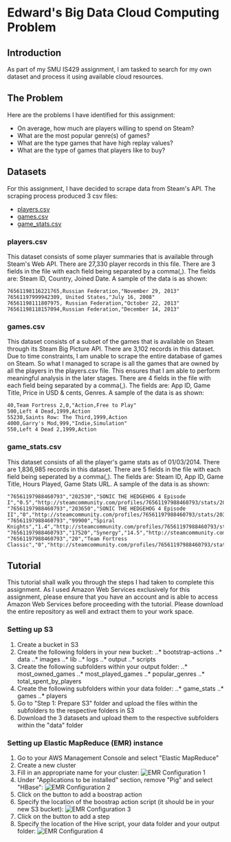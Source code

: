 # Edward's Big Data Cloud Computing Problem

## Introduction
As part of my SMU IS429 assignment, I am tasked to search for my own dataset and process it using available cloud resources.

## The Problem
Here are the problems I have identified for this assignment:
* On average, how much are players willing to spend on Steam?
* What are the most popular genre(s) of games?
* What are the type games that have high replay values?
* What are the type of games that players like to buy?

## Datasets
For this assignment, I have decided to scrape data from Steam's API. The scraping process produced 3 csv files:
* [players.csv](https://s3-ap-southeast-1.amazonaws.com/smu-is429-steam/data/players/players.csv)
* [games.csv](https://s3-ap-southeast-1.amazonaws.com/smu-is429-steam/data/games/games.csv)
* [game_stats.csv](https://s3-ap-southeast-1.amazonaws.com/smu-is429-steam/data/game_stats/game_stats.csv)

### players.csv
This dataset consists of some player summaries that is available through Steam's Web API. There are 27,330 player records in this file. There are 3 fields in the file with each field being separated by a comma(,). The fields are: Steam ID, Country, Joined Date. A sample of the data is as shown:

    76561198116221765,Russian Federation,"November 29, 2013"
    76561197999942309, United States,"July 16, 2008"
    76561198111807975, Russian Federation,"October 22, 2013"
    76561198118157094,Russian Federation,"December 14, 2013"

### games.csv
This dataset consists of a subset of the games that is available on Steam through its Steam Big Picture API. There are 3,102 records in this dataset. Due to time constraints, I am unable to scrape the entire database of games on Steam. So what I managed to scrape is all the games that are owned by all the players in the players.csv file. This ensures that I am able to perform meaningful analysis in the later stages. There are 4 fields in the file with each field being separated by a comma(,). The fields are: App ID, Game Title, Price in USD & cents, Genres. A sample of the data is as shown:

    40,Team Fortress 2,0,"Action,Free to Play"
    500,Left 4 Dead,1999,Action
    55230,Saints Row: The Third,1999,Action
    4000,Garry's Mod,999,"Indie,Simulation"
    550,Left 4 Dead 2,1999,Action

### game_stats.csv
This dataset consists of all the player's game stats as of 01/03/2014. There are 1,836,985 records in this dataset. There are 5 fields in the file with each field being seperated by a comma(,). The fields are: Steam ID, App ID, Game Title, Hours Played, Game Stats URL. A sample of the data is as shown:

    "76561197988460793","202530","SONIC THE HEDGEHOG 4 Episode I","0.5","http://steamcommunity.com/profiles/76561197988460793/stats/202530"
    "76561197988460793","203650","SONIC THE HEDGEHOG 4 Episode II","0","http://steamcommunity.com/profiles/76561197988460793/stats/203650"
    "76561197988460793","99900","Spiral Knights","1.4","http://steamcommunity.com/profiles/76561197988460793/stats/SpiralKnights"
    "76561197988460793","17520","Synergy","14.5","http://steamcommunity.com/profiles/76561197988460793/stats/Synergy"
    "76561197988460793","20","Team Fortress Classic","0","http://steamcommunity.com/profiles/76561197988460793/stats/20"

## Tutorial
This tutorial shall walk you through the steps I had taken to complete this assignment. As I used Amazon Web Services exclusively for this assignment, please ensure that you have an account and is able to access Amazon Web Services before proceeding with the tutorial. Please download the entire repository as well and extract them to your work space.

### Setting up S3
1. Create a bucket in S3
2. Create the following folders in your new bucket:
..* bootstrap-actions
..* data
..* images
..* lib
..* logs
..* output
..* scripts
3. Create the following subfolders within your output folder:
..* most_owned_games
..* most_played_games
..* popular_genres
..* total_spent_by_players
4. Create the following subfolders within your data folder:
..* game_stats
..* games
..* players
7. Go to "Step 1: Prepare S3" folder and upload the files within the subfolders to the respective folders in S3
8. Download the 3 datasets and upload them to the respective subfolders within the "data" folder

### Setting up Elastic MapReduce (EMR) instance
1. Go to your AWS Management Console and select "Elastic MapReduce"
2. Create a new cluster
3. Fill in an appropriate name for your cluster: ![EMR Configuration 1](https://s3-ap-southeast-1.amazonaws.com/smu-is429-steam/images/EMR_Cluster_Configuration.png)
4. Under "Applications to be installed" section, remove "Pig" and select "HBase": ![EMR Configuration 2](https://s3-ap-southeast-1.amazonaws.com/smu-is429-steam/images/EMR_Cluster_Configuration2.png)
5. Click on the button to add a boostrap action
6. Specify the location of the boostrap action script (it should be in your new S3 bucket): ![EMR Configuration 3](https://s3-ap-southeast-1.amazonaws.com/smu-is429-steam/images/EMR_Cluster_Configuration3.png)
7. Click on the button to add a step
8. Specify the location of the Hive script, your data folder and your output folder: ![EMR Configuration 4](https://s3-ap-southeast-1.amazonaws.com/smu-is429-steam/images/EMR_Cluster_Configuration5.png)
